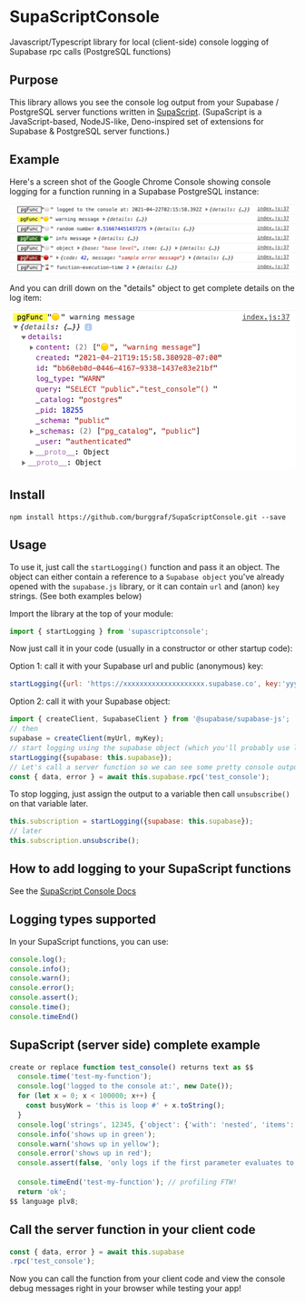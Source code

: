 # SupaScriptConsole
Javascript/Typescript library for local (client-side) console logging of Supabase rpc calls (PostgreSQL functions)

## Purpose
This library allows you see the console log output from your Supabase / PostgreSQL server functions written in [SupaScript](https://github.com/burggraf/SupaScript).  (SupaScript is a JavaScript-based, NodeJS-like, Deno-inspired set of extensions for Supabase & PostgreSQL server functions.)

## Example
Here's a screen shot of the Google Chrome Console showing console logging for a function running in a Supabase PostgreSQL instance:

![Chrome Debugger](./docs/sample_chrome_console_output.png)

And you can drill down on the "details" object to get complete details on the log item:

![Details Drill-down](./docs/sample_chome_console_details.png)

## Install
```
npm install https://github.com/burggraf/SupaScriptConsole.git --save
```

## Usage
To use it, just call the `startLogging()` function and pass it an object. The object can either contain a reference to a `Supabase object` you've already opened with the `supabase.js` library, or it can contain `url` and (anon) `key` strings.  (See both examples below)

Import the library at the top of your module:
```js
import { startLogging } from 'supascriptconsole';
```
Now just call it in your code (usually in a constructor or other startup code):

Option 1: call it with your Supabase url and public (anonymous) key:
```js
startLogging({url: 'https://xxxxxxxxxxxxxxxxxxxx.supabase.co', key:'yyyyyyyyyyyyyyyyyyyyyyyyyyy'});
```
Option 2: call it with your Supabase object:
```js
import { createClient, SupabaseClient } from '@supabase/supabase-js';
// then
supabase = createClient(myUrl, myKey);
// start logging using the supabase object (which you'll probably use later to call your .rpc functions!
startLogging({supabase: this.supabase});
// Let's call a server function so we can see some pretty console output in our browser console!
const { data, error } = await this.supabase.rpc('test_console');
```

To stop logging, just assign the output to a variable then call `unsubscribe()` on that variable later.
```js
this.subscription = startLogging({supabase: this.supabase});
// later
this.subscription.unsubscribe();
```
## How to add logging to your SupaScript functions
See the [SupaScript Console Docs](https://github.com/burggraf/SupaScript/blob/main/docs/console.md)

## Logging types supported
In your SupaScript functions, you can use:
```js
console.log();
console.info();
console.warn();
console.error();
console.assert();
console.time();
console.timeEnd()
```

## SupaScript (server side) complete example
```js
create or replace function test_console() returns text as $$
  console.time('test-my-function');
  console.log('logged to the console at:', new Date());
  for (let x = 0; x < 100000; x++) {
    const busyWork = 'this is loop #' + x.toString();
  }
  console.log('strings', 12345, {'object': {'with': 'nested', 'items': [1, 2, 3, 'Go!']}});
  console.info('shows up in green');
  console.warn('shows up in yellow');
  console.error('shows up in red');
  console.assert(false, 'only logs if the first parameter evaluates to false');

  console.timeEnd('test-my-function'); // profiling FTW!
  return 'ok';
$$ language plv8;
```

## Call the server function in your client code
```js
const { data, error } = await this.supabase
.rpc('test_console');
```
Now you can call the function from your client code and view the console debug messages right in your browser while testing your app!
